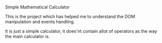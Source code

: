 Simple Mathematical Calculator 

This is the project which has helped me to understand 
the DOM manipulation and events handling.

It is just a simple calculator, it does'nt contain allot of
operators as the way the main calculator is.
